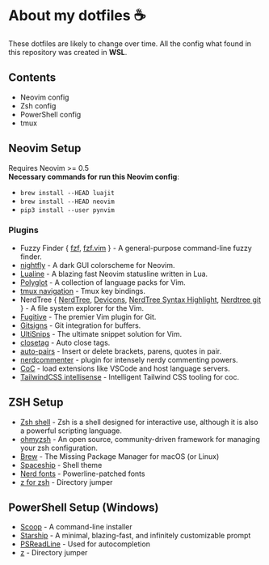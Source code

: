 # About my dotfiles ☕️

These dotfiles are likely to change over time. All the config what found in this repository was created in **WSL**.

## Contents

- Neovim config
- Zsh config
- PowerShell config
- tmux

## Neovim Setup
Requires Neovim >= 0.5 </br>
**Necessary commands for run this Neovim config**:

- `brew install --HEAD luajit`
- `brew install --HEAD neovim`
- `pip3 install --user pynvim`

### Plugins

- Fuzzy Finder {
		 [fzf](https://github.com/junegunn/fzf),
		 [fzf.vim](https://github.com/junegunn/fzf.vim)
  } - A general-purpose command-line fuzzy finder. <br>
- [nightfly](https://github.com/bluz71/vim-nightfly-guicolors) - A dark GUI colorscheme for Neovim.<br>
- [Lualine](https://github.com/nvim-lualine/lualine.nvim) - A blazing fast Neovim statusline written in Lua.<br>
- [Polyglot](https://github.com/sheerun/vim-polyglot) - A collection of language packs for Vim.<br>
- [tmux navigation](https://github.com/alexghergh/nvim-tmux-navigation) - Tmux key bindings.<br>
- NerdTree {
		 [NerdTree](https://github.com/preservim/nerdtree),
		 [Devicons](https://github.com/ryanoasis/vim-devicons),
		 [NerdTree Syntax Highlight](https://github.com/tiagofumo/vim-nerdtree-syntax-highlight),
		 [Nerdtree git](https://github.com/Xuyuanp/nerdtree-git-plugin)
  } - A file system explorer for the Vim. <br>
- [Fugitive](https://github.com/tpope/vim-fugitive) - The premier Vim plugin for Git.<br>
- [Gitsigns](https://github.com/lewis6991/gitsigns.nvim) - Git integration for buffers.<br>
- [UltiSnips](https://github.com/sirver/UltiSnips) - The ultimate snippet solution for Vim.<br>
- [closetag](https://github.com/alvan/vim-closetag) - Auto close tags. <br>
- [auto-pairs](https://github.com/jiangmiao/auto-pairs) - Insert or delete brackets, parens, quotes in pair.<br>
- [nerdcommenter](https://github.com/preservim/nerdcommenter) - plugin for intensely nerdy commenting powers.<br>
- [CoC](https://github.com/neoclide/coc.nvim) - load extensions like VSCode and host language servers.<br>
- [TailwindCSS intellisense](https://github.com/yaegassy/coc-tailwindcss3) - Intelligent Tailwind CSS tooling for coc. <br>

## ZSH Setup

- [Zsh shell](https://www.zsh.org/) - Zsh is a shell designed for interactive use, although it is also a powerful scripting language.<br>
- [ohmyzsh](https://github.com/ohmyzsh/ohmyzsh) - An open source, community-driven framework for managing your zsh configuration.<br>
- [Brew](https://brew.sh/) - The Missing Package Manager for macOS (or Linux)<br>
- [Spaceship](https://github.com/spaceship-prompt/spaceship-prompt) - Shell theme<br>
- [Nerd fonts](https://github.com/ryanoasis/nerd-fonts) - Powerline-patched fonts<br>
- [z for zsh](https://github.com/agkozak/zsh-z) - Directory jumper<br>

## PowerShell Setup (Windows)

- [Scoop](https://scoop.sh/) - A command-line installer<br>
- [Starship](https://starship.rs/) - A minimal, blazing-fast, and infinitely customizable prompt<br>
- [PSReadLine](https://github.com/PowerShell/PSReadLine) - Used for autocompletion<br>
- [z](https://www.powershellgallery.com/packages/z/1.1.9) - Directory jumper<br>

